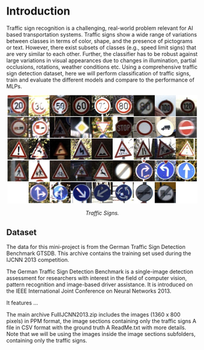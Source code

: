 # Introduction

Traffic sign recognition is a challenging, real-world problem relevant for AI based transportation systems. Traffic signs show a wide range of variations between classes in terms of color, shape, and the presence of pictograms or text. However, there exist subsets of classes (e.g., speed limit signs) that are very similar to each other. Further, the classifier has to be robust against large variations in visual appearances due to changes in illumination, partial occlusions, rotations, weather conditions etc. Using a comprehensive traffic sign detection dataset, here we will perform classification of traffic signs, train and evaluate the different models and compare to the performance of MLPs.
<div align="center">
    <img src="./images/traffic signs.jpg" alt="Clustering Results" width="500">
    <p><em>Traffic Signs.</em></p>
</div>

## Dataset

The data for this mini-project is from the German Traffic Sign Detection Benchmark GTSDB. This archive contains the training set used during the IJCNN 2013 competition.

The German Traffic Sign Detection Benchmark is a single-image detection assessment for researchers with interest in the field of computer vision, pattern recognition and image-based driver assistance. It is introduced on the IEEE International Joint Conference on Neural Networks 2013.

It features ...

The main archive FullIJCNN2013.zip includes the images (1360 x 800 pixels) in PPM format, the image sections containing only the traffic signs
A file in CSV format with the ground truth
A ReadMe.txt with more details.
Note that we will be using the images inside the image sections subfolders, containing only the traffic signs.

